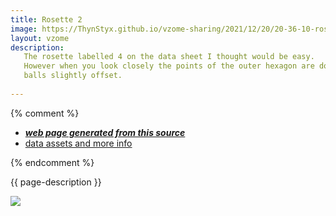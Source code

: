 ```yaml
---
title: Rosette 2
image: https://ThynStyx.github.io/vzome-sharing/2021/12/20/20-36-10-rosette-2/rosette-2.png
layout: vzome
description:
   The rosette labelled 4 on the data sheet I thought would be easy.
   However when you look closely the points of the outer hexagon are double
   balls slightly offset.
  
---
```


{% comment %}
 - [***web page generated from this source***][post]
 - [data assets and more info][github]

[post]: <https://ThynStyx.github.io/vzome-sharing/2021/12/20/rosette-2-20-36-10.html>
[github]: <https://github.com/ThynStyx/vzome-sharing/tree/main/2021/12/20/20-36-10-rosette-2/>
{% endcomment %}

{{ page-description }}

<vzome-viewer style="width: 100%; height: 65vh;"
       src="https://ThynStyx.github.io/vzome-sharing/2021/12/20/20-36-10-rosette-2/rosette-2.vZome" >
  <img src="https://ThynStyx.github.io/vzome-sharing/2021/12/20/20-36-10-rosette-2/rosette-2.png" />
</vzome-viewer>

